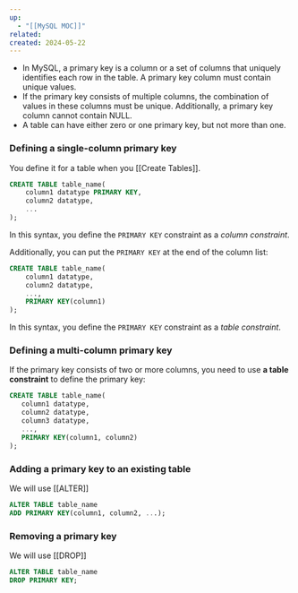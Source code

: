 ```yaml
---
up:
  - "[[MySQL MOC]]"
related: 
created: 2024-05-22
---
```

- In MySQL, a primary key is a column or a set of columns that uniquely identifies each row in the table. A primary key column must contain unique values.
- If the primary key consists of multiple columns, the combination of values in these columns must be unique. Additionally, a primary key column cannot contain NULL.
- A table can have either zero or one primary key, but not more than one.

### Defining a single-column primary key
You define it for a table when you [[Create Tables]].
```sql
CREATE TABLE table_name(
	column1 datatype PRIMARY KEY,
	column2 datatype,
	...
);
```
In this syntax, you define the `PRIMARY KEY` constraint as a _column constraint_.

Additionally, you can put the `PRIMARY KEY` at the end of the column list:
```sql
CREATE TABLE table_name(
	column1 datatype,
	column2 datatype,
	...,
	PRIMARY KEY(column1)
);
```
In this syntax, you define the `PRIMARY KEY` constraint as a _table constraint_.
### Defining a multi-column primary key
If the primary key consists of two or more columns, you need to use __a table constraint__ to define the primary key:
```sql
CREATE TABLE table_name(
   column1 datatype,
   column2 datatype,
   column3 datatype,
   ...,
   PRIMARY KEY(column1, column2)
);
```
### Adding a primary key to an existing table
We will use [[ALTER]]
```sql
ALTER TABLE table_name
ADD PRIMARY KEY(column1, column2, ...);
```
### Removing a primary key
We will use [[DROP]]
```sql
ALTER TABLE table_name
DROP PRIMARY KEY;
```